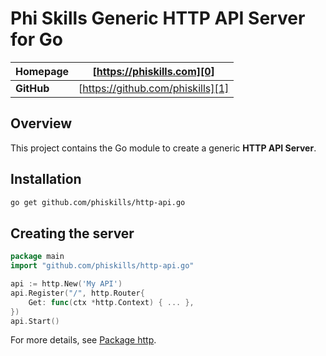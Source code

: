 # Phi Skills Generic HTTP API Server for Go

| **Homepage** | [https://phiskills.com][0]        |
| ------------ | --------------------------------- | 
| **GitHub**   | [https://github.com/phiskills][1] |

## Overview

This project contains the Go module to create a generic **HTTP API Server**.  

## Installation

```bash
go get github.com/phiskills/http-api.go
```

## Creating the server

```go
package main
import "github.com/phiskills/http-api.go"

api := http.New('My API')
api.Register("/", http.Router{
	Get: func(ctx *http.Context) { ... },
})
api.Start()
```
For more details, see [Package http][10].

[0]: https://phiskills.com
[1]: https://github.com/phiskills
[10]: https://golang.org/pkg/net/http/
